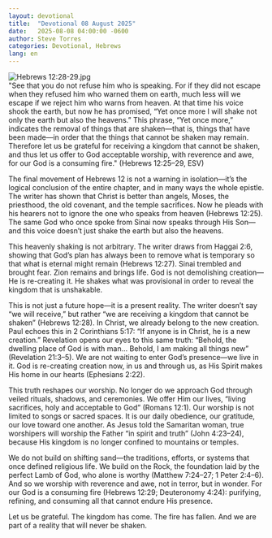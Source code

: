 ```yaml
---
layout: devotional
title:  "Devotional 08 August 2025"
date:   2025-08-08 04:00:00 -0600
author: Steve Torres
categories: Devotional, Hebrews
lang: en
---
```

<img src="https://sitemedia.esteeb.com/file/esteebcomsitemedia/devotional_images/Hebrews/Heb-12_28-29.jpg?raw=true" alt="Hebrews 12:28-29.jpg" style="max-width: 100%; height: auto;">

<div class="scripture">
  "See that you do not refuse him who is speaking. For if they did not escape when they refused him who warned them on earth, much less will we escape if we reject him who warns from heaven. At that time his voice shook the earth, but now he has promised, “Yet once more I will shake not only the earth but also the heavens.” This phrase, “Yet once more,” indicates the removal of things that are shaken—that is, things that have been made—in order that the things that cannot be shaken may remain. Therefore let us be grateful for receiving a kingdom that cannot be shaken, and thus let us offer to God acceptable worship, with reverence and awe, for our God is a consuming fire." (Hebrews 12:25–29, ESV) 
</div>

The final movement of Hebrews 12 is not a warning in isolation—it’s the logical conclusion of the entire chapter, and in many ways the whole epistle. The writer has shown that Christ is better than angels, Moses, the priesthood, the old covenant, and the temple sacrifices. Now he pleads with his hearers not to ignore the one who speaks from heaven (Hebrews 12:25). The same God who once spoke from Sinai now speaks through His Son—and this voice doesn’t just shake the earth but also the heavens.

This heavenly shaking is not arbitrary. The writer draws from Haggai 2:6, showing that God’s plan has always been to remove what is temporary so that what is eternal might remain (Hebrews 12:27). Sinai trembled and brought fear. Zion remains and brings life. God is not demolishing creation—He is re-creating it. He shakes what was provisional in order to reveal the kingdom that is unshakable.

This is not just a future hope—it is a present reality. The writer doesn’t say “we will receive,” but rather “we are receiving a kingdom that cannot be shaken” (Hebrews 12:28). In Christ, we already belong to the new creation. Paul echoes this in 2 Corinthians 5:17: “If anyone is in Christ, he is a new creation.” Revelation opens our eyes to this same truth: “Behold, the dwelling place of God is with man... Behold, I am making all things new” (Revelation 21:3–5). We are not waiting to enter God’s presence—we live in it. God is re-creating creation now, in us and through us, as His Spirit makes His home in our hearts (Ephesians 2:22).

This truth reshapes our worship. No longer do we approach God through veiled rituals, shadows, and ceremonies. We offer Him our lives, “living sacrifices, holy and acceptable to God” (Romans 12:1). Our worship is not limited to songs or sacred spaces. It is our daily obedience, our gratitude, our love toward one another. As Jesus told the Samaritan woman, true worshipers will worship the Father “in spirit and truth” (John 4:23–24), because His kingdom is no longer confined to mountains or temples.

We do not build on shifting sand—the traditions, efforts, or systems that once defined religious life. We build on the Rock, the foundation laid by the perfect Lamb of God, who alone is worthy (Matthew 7:24–27; 1 Peter 2:4–6). And so we worship with reverence and awe, not in terror, but in wonder. For our God is a consuming fire (Hebrews 12:29; Deuteronomy 4:24): purifying, refining, and consuming all that cannot endure His presence.

Let us be grateful. The kingdom has come. The fire has fallen. And we are part of a reality that will never be shaken.